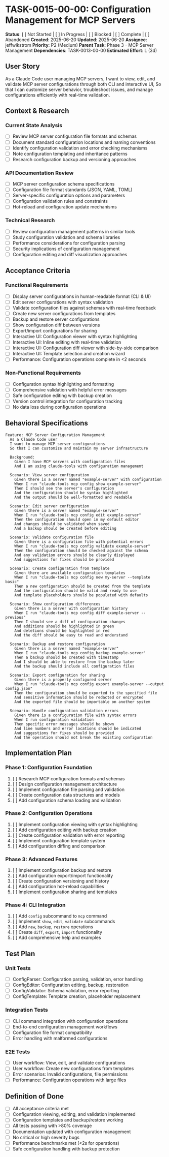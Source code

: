 # TASK-0015-00-00: Configuration Management for MCP Servers

**Status**: [ ] Not Started | [ ] In Progress | [ ] Blocked | [ ] Complete | [ ] Abandoned
**Created**: 2025-06-20
**Updated**: 2025-06-20
**Assignee**: jeffwikstrom
**Priority**: P2 (Medium)
**Parent Task**: Phase 3 - MCP Server Management
**Dependencies**: TASK-0013-00-00
**Estimated Effort**: L (3d)

## User Story
As a Claude Code user managing MCP servers,
I want to view, edit, and validate MCP server configurations through both CLI and interactive UI,
So that I can customize server behavior, troubleshoot issues, and manage configurations efficiently with real-time validation.

## Context & Research

### Current State Analysis
- [ ] Review MCP server configuration file formats and schemas
- [ ] Document standard configuration locations and naming conventions
- [ ] Identify configuration validation and error checking mechanisms
- [ ] Note configuration templating and inheritance patterns
- [ ] Research configuration backup and versioning approaches

### API Documentation Review
- [ ] MCP server configuration schema specifications
- [ ] Configuration file format standards (JSON, YAML, TOML)
- [ ] Server-specific configuration options and parameters
- [ ] Configuration validation rules and constraints
- [ ] Hot-reload and configuration update mechanisms

### Technical Research
- [ ] Review configuration management patterns in similar tools
- [ ] Study configuration validation and schema libraries
- [ ] Performance considerations for configuration parsing
- [ ] Security implications of configuration management
- [ ] Configuration editing and diff visualization approaches

## Acceptance Criteria

### Functional Requirements
- [ ] Display server configurations in human-readable format (CLI & UI)
- [ ] Edit server configurations with syntax validation
- [ ] Validate configuration files against schemas with real-time feedback
- [ ] Create new server configurations from templates
- [ ] Backup and restore server configurations
- [ ] Show configuration diff between versions
- [ ] Export/import configurations for sharing
- [ ] Interactive UI: Configuration viewer with syntax highlighting
- [ ] Interactive UI: Inline editing with real-time validation
- [ ] Interactive UI: Configuration diff viewer with side-by-side comparison
- [ ] Interactive UI: Template selection and creation wizard
- [ ] Performance: Configuration operations complete in <2 seconds

### Non-Functional Requirements
- [ ] Configuration syntax highlighting and formatting
- [ ] Comprehensive validation with helpful error messages
- [ ] Safe configuration editing with backup creation
- [ ] Version control integration for configuration tracking
- [ ] No data loss during configuration operations

## Behavioral Specifications

```gherkin
Feature: MCP Server Configuration Management
  As a Claude Code user
  I want to manage MCP server configurations
  So that I can customize and maintain my server infrastructure

  Background:
    Given I have MCP servers with configuration files
    And I am using claude-tools with configuration management

  Scenario: View server configuration
    Given there is a server named "example-server" with configuration
    When I run "claude-tools mcp config show example-server"
    Then I should see the server's configuration
    And the configuration should be syntax highlighted
    And the output should be well-formatted and readable

  Scenario: Edit server configuration
    Given there is a server named "example-server"
    When I run "claude-tools mcp config edit example-server"
    Then the configuration should open in my default editor
    And changes should be validated when saved
    And a backup should be created before editing

  Scenario: Validate configuration file
    Given there is a configuration file with potential errors
    When I run "claude-tools mcp config validate example-server"
    Then the configuration should be checked against the schema
    And any validation errors should be clearly displayed
    And suggestions for fixes should be provided

  Scenario: Create configuration from template
    Given there are available configuration templates
    When I run "claude-tools mcp config new my-server --template basic"
    Then a new configuration should be created from the template
    And the configuration should be valid and ready to use
    And template placeholders should be populated with defaults

  Scenario: Show configuration differences
    Given there is a server with configuration history
    When I run "claude-tools mcp config diff example-server --previous"
    Then I should see a diff of configuration changes
    And additions should be highlighted in green
    And deletions should be highlighted in red
    And the diff should be easy to read and understand

  Scenario: Backup and restore configuration
    Given there is a server named "example-server"
    When I run "claude-tools mcp config backup example-server"
    Then a backup should be created with timestamp
    And I should be able to restore from the backup later
    And the backup should include all configuration files

  Scenario: Export configuration for sharing
    Given there is a properly configured server
    When I run "claude-tools mcp config export example-server --output config.json"
    Then the configuration should be exported to the specified file
    And sensitive information should be redacted or encrypted
    And the exported file should be importable on another system

  Scenario: Handle configuration validation errors
    Given there is a configuration file with syntax errors
    When I run configuration validation
    Then specific error messages should be shown
    And line numbers and error locations should be indicated
    And suggestions for fixes should be provided
    And the operation should not break the existing configuration
```

## Implementation Plan

### Phase 1: Configuration Foundation
1. [ ] Research MCP configuration formats and schemas
2. [ ] Design configuration management architecture
3. [ ] Implement configuration file parsing and validation
4. [ ] Create configuration data structures and models
5. [ ] Add configuration schema loading and validation

### Phase 2: Configuration Operations
1. [ ] Implement configuration viewing with syntax highlighting
2. [ ] Add configuration editing with backup creation
3. [ ] Create configuration validation with error reporting
4. [ ] Implement configuration template system
5. [ ] Add configuration diffing and comparison

### Phase 3: Advanced Features
1. [ ] Implement configuration backup and restore
2. [ ] Add configuration export/import functionality
3. [ ] Create configuration versioning and history
4. [ ] Add configuration hot-reload capabilities
5. [ ] Implement configuration sharing and templates

### Phase 4: CLI Integration
1. [ ] Add `config` subcommand to `mcp` command
2. [ ] Implement `show`, `edit`, `validate` subcommands
3. [ ] Add `new`, `backup`, `restore` operations
4. [ ] Create `diff`, `export`, `import` functionality
5. [ ] Add comprehensive help and examples

## Test Plan

### Unit Tests
- [ ] ConfigParser: Configuration parsing, validation, error handling
- [ ] ConfigEditor: Configuration editing, backup, restoration
- [ ] ConfigValidator: Schema validation, error reporting
- [ ] ConfigTemplate: Template creation, placeholder replacement

### Integration Tests
- [ ] CLI command integration with configuration operations
- [ ] End-to-end configuration management workflows
- [ ] Configuration file format compatibility
- [ ] Error handling with malformed configurations

### E2E Tests
- [ ] User workflow: View, edit, and validate configurations
- [ ] User workflow: Create new configurations from templates
- [ ] Error scenarios: Invalid configurations, file permissions
- [ ] Performance: Configuration operations with large files

## Definition of Done
- [ ] All acceptance criteria met
- [ ] Configuration viewing, editing, and validation implemented
- [ ] Configuration templates and backup/restore working
- [ ] All tests passing with >80% coverage
- [ ] Documentation updated with configuration management
- [ ] No critical or high severity bugs
- [ ] Performance benchmarks met (<2s for operations)
- [ ] Safe configuration handling with backup protection